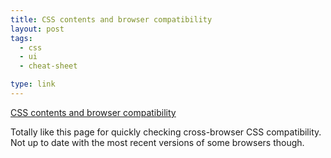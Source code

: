 ```yaml
---
title: CSS contents and browser compatibility
layout: post
tags:
  - css
  - ui
  - cheat-sheet

type: link
---
```


<a href="http://www.quirksmode.org/css/contents.html">CSS contents and browser compatibility</a>

Totally like this page for quickly checking cross-browser CSS compatibility. Not up to date with the most recent versions of some browsers though.
